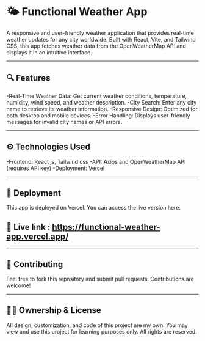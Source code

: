 # 🌤️ Functional Weather App

A responsive and user-friendly weather application that provides real-time weather updates for any city worldwide. Built with React, Vite, and Tailwind CSS, this app fetches weather data from the OpenWeatherMap API and displays it in an intuitive interface.

---

## 🔍 Features

-Real-Time Weather Data: Get current weather conditions, temperature, humidity, wind speed, and weather description.
-City Search: Enter any city name to retrieve its weather information.
-Responsive Design: Optimized for both desktop and mobile devices.
-Error Handling: Displays user-friendly messages for invalid city names or API errors.

---

## ⚙️ Technologies Used

-Frontend: React js, Tailwind css
-API: Axios and OpenWeatherMap API (requires API key)
-Deployment: Vercel

---

## 🚀 Deployment

This app is deployed on Vercel. You can access the live version here:

## 🎥 Live link :  https://functional-weather-app.vercel.app/

---

## 🧪 Contributing

Feel free to fork this repository and submit pull requests. Contributions are welcome!

---

## 🧑‍💻 Ownership & License

All design, customization, and code of this project are my own. You may view and use this project for learning purposes only. All rights are reserved.
